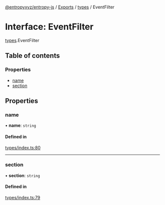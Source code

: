 [@entropyxyz/entropy-js](../README.md) / [Exports](../modules.md) / [types](../modules/types.md) / EventFilter

# Interface: EventFilter

[types](../modules/types.md).EventFilter

## Table of contents

### Properties

- [name](types.EventFilter.md#name)
- [section](types.EventFilter.md#section)

## Properties

### name

• **name**: `string`

#### Defined in

[types/index.ts:80](https://github.com/entropyxyz/entropy-js/blob/7732646/src/types/index.ts#L80)

___

### section

• **section**: `string`

#### Defined in

[types/index.ts:79](https://github.com/entropyxyz/entropy-js/blob/7732646/src/types/index.ts#L79)
